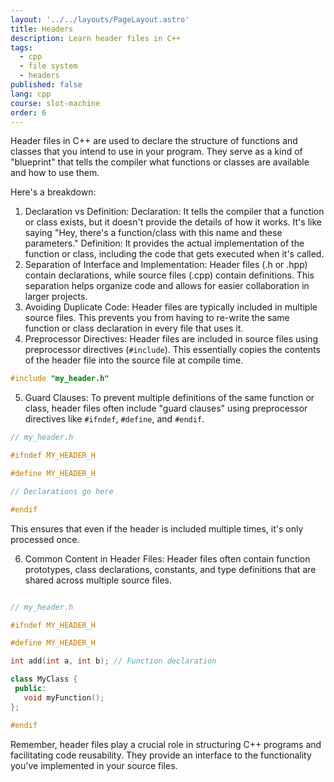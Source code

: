 ```yaml
---
layout: '../../layouts/PageLayout.astro'
title: Headers
description: Learn header files in C++
tags:
  - cpp
  - file system
  - headers
published: false
lang: cpp
course: slot-machine
order: 6
---
```


Header files in C++ are used to declare the structure of functions and classes that you intend to use in your program. They serve as a kind of "blueprint" that tells the compiler what functions or classes are available and how to use them.

Here's a breakdown:
1. Declaration vs Definition:
   Declaration: It tells the compiler that a function or class exists, but it doesn't provide the details of how it works. It's like saying "Hey, there's a function/class with this name and these parameters."
   Definition: It provides the actual implementation of the function or class, including the code that gets executed when it's called.
2. Separation of Interface and Implementation:
   Header files (.h or .hpp) contain declarations, while source files (.cpp) contain definitions. This separation helps organize code and allows for easier collaboration in larger projects.
3. Avoiding Duplicate Code:
   Header files are typically included in multiple source files. This prevents you from having to re-write the same function or class declaration in every file that uses it.
4. Preprocessor Directives:
   Header files are included in source files using preprocessor directives (`#include`). This essentially copies the contents of the header file into the source file at compile time.

```cpp
#include "my_header.h"
```

5. Guard Clauses:
   To prevent multiple definitions of the same function or class, header files often include "guard clauses" using preprocessor directives like `#ifndef`, `#define`, and `#endif`.

```cpp
// my_header.h

#ifndef MY_HEADER_H

#define MY_HEADER_H

// Declarations go here

#endif
```

This ensures that even if the header is included multiple times, it's only processed once.

6. Common Content in Header Files:
   Header files often contain function prototypes, class declarations, constants, and type definitions that are shared across multiple source files.

```cpp

// my_header.h

#ifndef MY_HEADER_H

#define MY_HEADER_H

int add(int a, int b); // Function declaration

class MyClass {
 public:
   void myFunction();
};

#endif

```

Remember, header files play a crucial role in structuring C++ programs and facilitating code reusability. They provide an interface to the functionality you've implemented in your source files.

